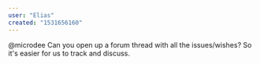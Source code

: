```yaml
---
user: "Elias"
created: "1531656160"
---
```


@microdee Can you open up a forum thread with all the issues/wishes? So it's easier for us to track and discuss.
